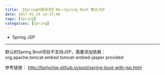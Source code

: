 ```yaml
---
title: 【Spring问题系列】09——Spring Boot 整合JSP
date: 2017-01-24 14:37:40
tags: [Spring]
categories: [Spring]
---
```

- Spring JSP
<!-- more -->

--------------------------------


默认的Spring Boot项目不支持JSP，需要添加依赖：
<dependency>
    <groupId>org.apache.tomcat.embed</groupId>
    <artifactId>tomcat-embed-jasper</artifactId>
	<scope>provided</scope>
</dependency>

参考链接：
http://fanlychie.github.io/post/spring-boot-with-jsp.html